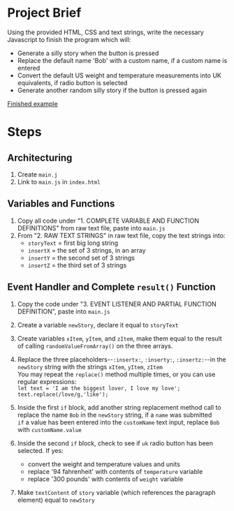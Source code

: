# Project Brief
Using the provided HTML, CSS and text strings, write the necessary Javascript to finish the program which will:
* Generate a silly story when the button is pressed
* Replace the default name 'Bob' with a custom name, if a custom name is entered
* Convert the default US weight and temperature measurements into UK equivalents, if radio button is selected
* Generate another random silly story if the button is pressed again

[Finished example](https://mdn.github.io/learning-area/javascript/introduction-to-js-1/assessment-finished/)

# Steps
## Architecturing
1. Create `main.j`
2. Link to `main.js` in `index.html`
## Variables and Functions
1. Copy all code under "1. COMPLETE VARIABLE AND FUNCTION DEFINITIONS" from raw text file, paste into `main.js`
2. From "2. RAW TEXT STRINGS" in raw text file, copy the text strings into:  
	* `storyText` = first big long string
	* `insertX` = the set of 3 strings, in an array
	* `insertY` = the second set of 3 strings
	* `insertZ` = the third set of 3 strings

## Event Handler and Complete `result()` Function
1. Copy the code under "3. EVENT LISTENER AND PARTIAL FUNCTION DEFINITION", paste into `main.js`
2. Create a variable `newStory`, declare it equal to `storyText`
3. Create variables `xItem`, `yItem`, and `zItem`, make them equal to the result of calling `randomValueFromArray()` on the three arrays.
4. Replace the three placeholders--`:insertx:`, `:inserty:`, `:insertz:`--in the `newStory` string with the strings `xItem`, `yItem`, `zItem`\
	You may repeat the `replace()` method multiple times, or you can use regular expressions:\
	`let text = 'I am the biggest lover, I love my love'; text.replace(/love/g,'like');`

5. Inside the first `if` block, add another string replacement method call to replace the name `Bob` in the `newStory` string, if a `name` was submitted\
	`if` a value has been entered into the `customName` text input, replace `Bob` with `customName.value`

6. Inside the second `if` block, check to see if `uk` radio button has been selected. If yes:
	* convert the weight and temperature values and units
	* replace '94 fahrenheit' with contents of `temperature` variable
	* replace '300 pounds' with contents of `weight` variable

7. Make `textContent` of `story` variable (which references the paragraph element) equal to `newStory`
